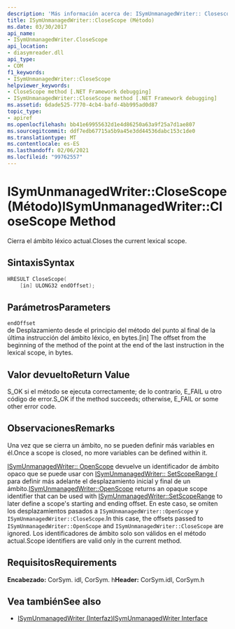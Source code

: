 ```yaml
---
description: 'Más información acerca de: ISymUnmanagedWriter:: Closescope ((método)'
title: ISymUnmanagedWriter::CloseScope (Método)
ms.date: 03/30/2017
api_name:
- ISymUnmanagedWriter.CloseScope
api_location:
- diasymreader.dll
api_type:
- COM
f1_keywords:
- ISymUnmanagedWriter::CloseScope
helpviewer_keywords:
- CloseScope method [.NET Framework debugging]
- ISymUnmanagedWriter::CloseScope method [.NET Framework debugging]
ms.assetid: 6dade525-7770-4cb4-bafd-4bb995ad0d87
topic_type:
- apiref
ms.openlocfilehash: bb41e69955632d1e4d86250a63a9f25a7d1ae807
ms.sourcegitcommit: ddf7edb67715a5b9a45e3dd44536dabc153c1de0
ms.translationtype: MT
ms.contentlocale: es-ES
ms.lasthandoff: 02/06/2021
ms.locfileid: "99762557"
---
```

# <a name="isymunmanagedwriterclosescope-method"></a><span data-ttu-id="b930c-103">ISymUnmanagedWriter::CloseScope (Método)</span><span class="sxs-lookup"><span data-stu-id="b930c-103">ISymUnmanagedWriter::CloseScope Method</span></span>

<span data-ttu-id="b930c-104">Cierra el ámbito léxico actual.</span><span class="sxs-lookup"><span data-stu-id="b930c-104">Closes the current lexical scope.</span></span>  
  
## <a name="syntax"></a><span data-ttu-id="b930c-105">Sintaxis</span><span class="sxs-lookup"><span data-stu-id="b930c-105">Syntax</span></span>  
  
```cpp  
HRESULT CloseScope(  
    [in] ULONG32 endOffset);  
```  
  
## <a name="parameters"></a><span data-ttu-id="b930c-106">Parámetros</span><span class="sxs-lookup"><span data-stu-id="b930c-106">Parameters</span></span>  

 `endOffset`  
 <span data-ttu-id="b930c-107">de Desplazamiento desde el principio del método del punto al final de la última instrucción del ámbito léxico, en bytes.</span><span class="sxs-lookup"><span data-stu-id="b930c-107">[in] The offset from the beginning of the method of the point at the end of the last instruction in the lexical scope, in bytes.</span></span>  
  
## <a name="return-value"></a><span data-ttu-id="b930c-108">Valor devuelto</span><span class="sxs-lookup"><span data-stu-id="b930c-108">Return Value</span></span>  

 <span data-ttu-id="b930c-109">S_OK si el método se ejecuta correctamente; de lo contrario, E_FAIL u otro código de error.</span><span class="sxs-lookup"><span data-stu-id="b930c-109">S_OK if the method succeeds; otherwise, E_FAIL or some other error code.</span></span>  
  
## <a name="remarks"></a><span data-ttu-id="b930c-110">Observaciones</span><span class="sxs-lookup"><span data-stu-id="b930c-110">Remarks</span></span>  

 <span data-ttu-id="b930c-111">Una vez que se cierra un ámbito, no se pueden definir más variables en él.</span><span class="sxs-lookup"><span data-stu-id="b930c-111">Once a scope is closed, no more variables can be defined within it.</span></span>  
  
 <span data-ttu-id="b930c-112">[ISymUnmanagedWriter:: OpenScope](isymunmanagedwriter-openscope-method.md) devuelve un identificador de ámbito opaco que se puede usar con [ISymUnmanagedWriter:: SetScopeRange (](isymunmanagedwriter-setscoperange-method.md) para definir más adelante el desplazamiento inicial y final de un ámbito.</span><span class="sxs-lookup"><span data-stu-id="b930c-112">[ISymUnmanagedWriter::OpenScope](isymunmanagedwriter-openscope-method.md) returns an opaque scope identifier that can be used with [ISymUnmanagedWriter::SetScopeRange](isymunmanagedwriter-setscoperange-method.md) to later define a scope's starting and ending offset.</span></span> <span data-ttu-id="b930c-113">En este caso, se omiten los desplazamientos pasados a `ISymUnmanagedWriter::OpenScope` y `ISymUnmanagedWriter::CloseScope`.</span><span class="sxs-lookup"><span data-stu-id="b930c-113">In this case, the offsets passed to `ISymUnmanagedWriter::OpenScope` and `ISymUnmanagedWriter::CloseScope` are ignored.</span></span> <span data-ttu-id="b930c-114">Los identificadores de ámbito solo son válidos en el método actual.</span><span class="sxs-lookup"><span data-stu-id="b930c-114">Scope identifiers are valid only in the current method.</span></span>  
  
## <a name="requirements"></a><span data-ttu-id="b930c-115">Requisitos</span><span class="sxs-lookup"><span data-stu-id="b930c-115">Requirements</span></span>  

 <span data-ttu-id="b930c-116">**Encabezado:** CorSym. idl, CorSym. h</span><span class="sxs-lookup"><span data-stu-id="b930c-116">**Header:** CorSym.idl, CorSym.h</span></span>  
  
## <a name="see-also"></a><span data-ttu-id="b930c-117">Vea también</span><span class="sxs-lookup"><span data-stu-id="b930c-117">See also</span></span>

- [<span data-ttu-id="b930c-118">ISymUnmanagedWriter (Interfaz)</span><span class="sxs-lookup"><span data-stu-id="b930c-118">ISymUnmanagedWriter Interface</span></span>](isymunmanagedwriter-interface.md)

